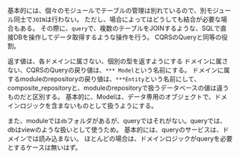 基本的には、個々のモジュールでテーブルの管理は別れているので、別モジュール同士で`JOIN`は行わない。
ただし、場合によってはどうしても結合が必要な場合もある。
その際に、`query`で、複数のテーブルをJOINするような、SQLで直接DBを操作してデータ取得するような操作を行う。
CQRSのQueryと同等の役割。

返す値は、各ドメインに属さない、個別の型を返すようにする
ドメインに属さない、CQRSのQueryの戻り値は、`*** Model`という名前にする。
ドメインに属するmoduleのrepositoryの戻り値は、`***Entity`という名前にして、
composite_repositoryと、moduleのrepositoryで扱うデータベースの値は違うものだと区別する。
基本的に、Modelは、データ専用のオブジェクトで、ドメインロジックを含まないものとして扱うようにする。

また、moduleでは`db`フォルダがあるが、queryではそれがない。queryでは、dbはviewのような扱いとして使うため。
基本的には、queryのサービスは、ドメインでは読み込まない。
ほとんどの場合は、ドメインロジックがqueryを必要とするケースは無いはず。

